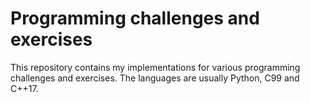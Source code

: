 # Programming challenges and exercises
This repository contains my implementations for various programming challenges and exercises. The languages are usually Python, C99 and C++17.
